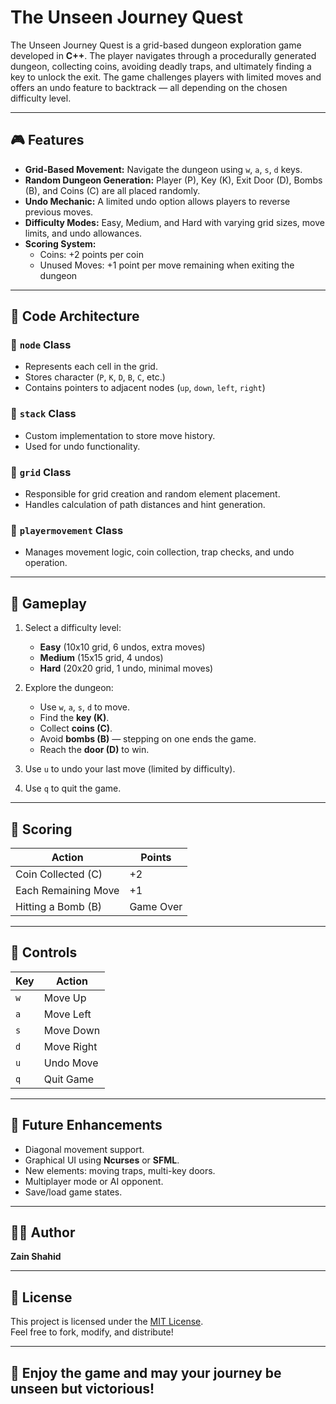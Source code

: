 # The Unseen Journey Quest

The Unseen Journey Quest is a grid-based dungeon exploration game developed in **C++**. The player navigates through a procedurally generated dungeon, collecting coins, avoiding deadly traps, and ultimately finding a key to unlock the exit. The game challenges players with limited moves and offers an undo feature to backtrack — all depending on the chosen difficulty level.

---

## 🎮 Features

- **Grid-Based Movement:** Navigate the dungeon using `w`, `a`, `s`, `d` keys.
- **Random Dungeon Generation:** Player (P), Key (K), Exit Door (D), Bombs (B), and Coins (C) are all placed randomly.
- **Undo Mechanic:** A limited undo option allows players to reverse previous moves.
- **Difficulty Modes:** Easy, Medium, and Hard with varying grid sizes, move limits, and undo allowances.
- **Scoring System:**
  - Coins: +2 points per coin
  - Unused Moves: +1 point per move remaining when exiting the dungeon

---

## 🧠 Code Architecture

### 🔹 `node` Class
- Represents each cell in the grid.
- Stores character (`P`, `K`, `D`, `B`, `C`, etc.)
- Contains pointers to adjacent nodes (`up`, `down`, `left`, `right`)

### 🔹 `stack` Class
- Custom implementation to store move history.
- Used for undo functionality.

### 🔹 `grid` Class
- Responsible for grid creation and random element placement.
- Handles calculation of path distances and hint generation.

### 🔹 `playermovement` Class
- Manages movement logic, coin collection, trap checks, and undo operation.

---

## 🧪 Gameplay

1. Select a difficulty level:
   - **Easy** (10x10 grid, 6 undos, extra moves)
   - **Medium** (15x15 grid, 4 undos)
   - **Hard** (20x20 grid, 1 undo, minimal moves)

2. Explore the dungeon:
   - Use `w`, `a`, `s`, `d` to move.
   - Find the **key (K)**.
   - Collect **coins (C)**.
   - Avoid **bombs (B)** — stepping on one ends the game.
   - Reach the **door (D)** to win.

3. Use `u` to undo your last move (limited by difficulty).
4. Use `q` to quit the game.

---

## 🧮 Scoring

| Action              | Points     |
|---------------------|------------|
| Coin Collected (C)  | +2         |
| Each Remaining Move | +1         |
| Hitting a Bomb (B)  | Game Over  |

---

## 🔧 Controls

| Key | Action         |
|-----|----------------|
| `w` | Move Up        |
| `a` | Move Left      |
| `s` | Move Down      |
| `d` | Move Right     |
| `u` | Undo Move      |
| `q` | Quit Game      |

---

## 🚀 Future Enhancements

- Diagonal movement support.
- Graphical UI using **Ncurses** or **SFML**.
- New elements: moving traps, multi-key doors.
- Multiplayer mode or AI opponent.
- Save/load game states.

---

## 🧑‍💻 Author

**Zain Shahid**

---

## 📜 License

This project is licensed under the [MIT License](https://opensource.org/licenses/MIT).  
Feel free to fork, modify, and distribute!

---

## 🎉 Enjoy the game and may your journey be unseen but victorious!
